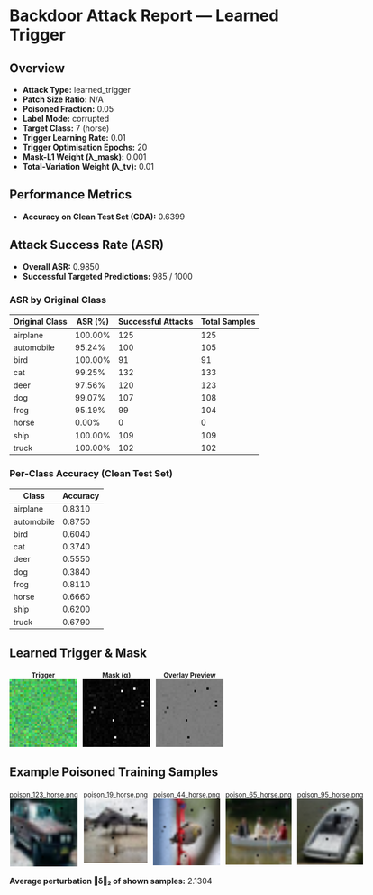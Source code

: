 # Backdoor Attack Report — Learned Trigger

## Overview

- **Attack Type:** learned_trigger
- **Patch Size Ratio:** N/A
- **Poisoned Fraction:** 0.05
- **Label Mode:** corrupted
- **Target Class:** 7 (horse)
- **Trigger Learning Rate:** 0.01
- **Trigger Optimisation Epochs:** 20
- **Mask-L1 Weight (λ_mask):** 0.001
- **Total-Variation Weight (λ_tv):** 0.01


## Performance Metrics

- **Accuracy on Clean Test Set (CDA):** 0.6399


## Attack Success Rate (ASR)

- **Overall ASR:** 0.9850
- **Successful Targeted Predictions:** 985 / 1000


### ASR by Original Class

| Original Class | ASR (%) | Successful Attacks | Total Samples |
|----------------|---------|--------------------|---------------|
| airplane | 100.00% | 125 | 125 |
| automobile | 95.24% | 100 | 105 |
| bird | 100.00% | 91 | 91 |
| cat | 99.25% | 132 | 133 |
| deer | 97.56% | 120 | 123 |
| dog | 99.07% | 107 | 108 |
| frog | 95.19% | 99 | 104 |
| horse | 0.00% | 0 | 0 |
| ship | 100.00% | 109 | 109 |
| truck | 100.00% | 102 | 102 |


### Per‑Class Accuracy (Clean Test Set)

| Class | Accuracy |
|-------|----------|
| airplane | 0.8310 |
| automobile | 0.8750 |
| bird | 0.6040 |
| cat | 0.3740 |
| deer | 0.5550 |
| dog | 0.3840 |
| frog | 0.8110 |
| horse | 0.6660 |
| ship | 0.6200 |
| truck | 0.6790 |


## Learned Trigger & Mask

<div style="display: flex; gap: 10px;">
<div style="text-align:center;"><small><strong>Trigger</strong></small><br><img src="trigger.png" style="width:120px; image-rendering:pixelated;"></div>
<div style="text-align:center;"><small><strong>Mask (α)</strong></small><br><img src="mask.png" style="width:120px; image-rendering:pixelated;"></div>
<div style="text-align:center;"><small><strong>Overlay Preview</strong></small><br><img src="overlay.png" style="width:120px; image-rendering:pixelated;"></div>
</div>

## Example Poisoned Training Samples

<div style="display: flex; gap: 10px;">
<div style="text-align:center;"><small>poison_123_horse.png</small><br><img src="examples/poison_123_horse.png" style="width: 120px;"></div>
<div style="text-align:center;"><small>poison_19_horse.png</small><br><img src="examples/poison_19_horse.png" style="width: 120px;"></div>
<div style="text-align:center;"><small>poison_44_horse.png</small><br><img src="examples/poison_44_horse.png" style="width: 120px;"></div>
<div style="text-align:center;"><small>poison_65_horse.png</small><br><img src="examples/poison_65_horse.png" style="width: 120px;"></div>
<div style="text-align:center;"><small>poison_95_horse.png</small><br><img src="examples/poison_95_horse.png" style="width: 120px;"></div>
</div>

**Average perturbation ‖δ‖₂ of shown samples:** 2.1304
